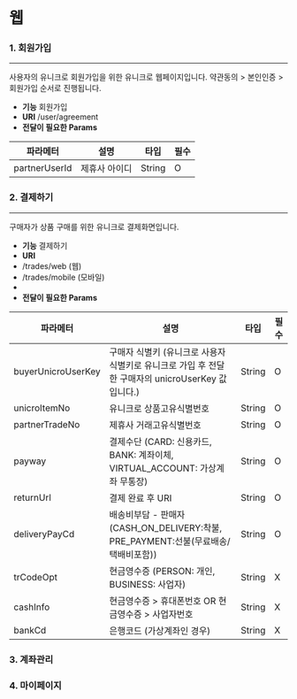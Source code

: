 # 웹

### 1. 회원가입

***
사용자의 유니크로 회원가입을 위한 유니크로 웹페이지입니다.
약관동의 > 본인인증 > 회원가입 순서로 진행됩니다.

* **기능** 회원가입
* **URI** /user/agreement
* **전달이 필요한 Params**

| 파라메터           | 설명          | 타입    | 필수 |
| ----------------- | ------------ | ------ | -- |
| partnerUserId     | 제휴사 아이디  | String | O  |

### 2. 결제하기

***

구매자가 상품 구매를 위한 유니크로 결제화면입니다.

* **기능** 결제하기
* **URI**
*  /trades/web (웹)
*  /trades/mobile (모바일)
* 
* **전달이 필요한 Params**

| 파라메터               | 설명                                                               | 타입     | 필수 |
| ------------------ | ---------------------------------------------------------------- | ------ | -- |
| buyerUnicroUserKey | 구매자 식별키 (유니크로 사용자 식별키로 유니크로 가입 후 전달한 구매자의 unicroUserKey 값입니다.)   | String | O  |
| unicroItemNo       | 유니크로 상품고유식별번호                                                     | String | O  |
| partnerTradeNo     | 제휴사 거래고유식별번호                                                     | String | O  |
| payway             | 결제수단 (CARD: 신용카드, BANK: 계좌이체, VIRTUAL_ACCOUNT: 가상계좌 무통장)        | String | O  |
| returnUrl          | 결제 완료 후 URI                                                      | String | O  |
| deliveryPayCd      | 배송비부담 - 판매자 (CASH_ON_DELIVERY:착불, PRE_PAYMENT:선불(무료배송/택배비포함)) | String | O  |
| trCodeOpt          | 현금영수증 (PERSON: 개인, BUSINESS: 사업자)                                | String | X  |
| cashInfo           | 현금영수증 > 휴대폰번호  OR 현금영수증 > 사업자번호                                                     | String | X  |
| bankCd             | 은행코드 (가상계좌인 경우)                                                     | String | X  |


### 3. 계좌관리
### 4. 마이페이지
